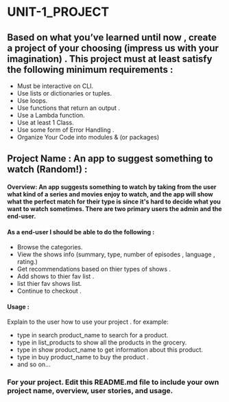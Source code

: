 # UNIT-1_PROJECT

## Based on what you’ve learned until now , create a project of your choosing (impress us with your imagination) . This project must at least satisfy the following minimum requirements :

- Must be interactive on CLI.
- Use lists or dictionaries or tuples. 
- Use loops.
- Use functions that return an output . 
- Use a Lambda function.
- Use at least 1 Class.
- Use some form of Error Handling .
- Organize Your Code into modules & (or packages)

## Project Name :  An app to suggest something to watch (Random!) :

#### Overview: An app suggests something to watch by taking from the user what kind of a series and movies enjoy to watch, and the app will show what the perfect match for their type is since it's hard to decide what you want to watch sometimes. There are two primary users the admin and the end-user. 

#### As a end-user I should be able to do the following :
- Browse the categories. 
- View the shows info (summary, type, number of episodes , language , rating.)
- Get recommendations based on thier types of shows .
- Add shows to thier fav list .
- list thier fav shows list. 
- Continue to checkout .  



#### Usage :
 Explain to the user how to use your project . 
 for example:
 - type in search product_name to search for a product.
 - type in list_products to show all the products in the grocery.
 - type in show product_name to get information about this product.
 - type in buy product_name to buy the product . 
 - and so on...


### For your project. Edit this README.md file to include your own project name,  overview, user stories, and usage. 
